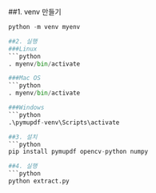 ##1. venv 만들기
```python
python -m venv myenv

##2. 실행
###Linux
```python
. myenv/bin/activate

###Mac OS
```python
. myenv/bin/activate

###Windows
```python
.\pymupdf-venv\Scripts\activate

##3. 설치
```python
pip install pymupdf opencv-python numpy

##4. 실행
```python
python extract.py

